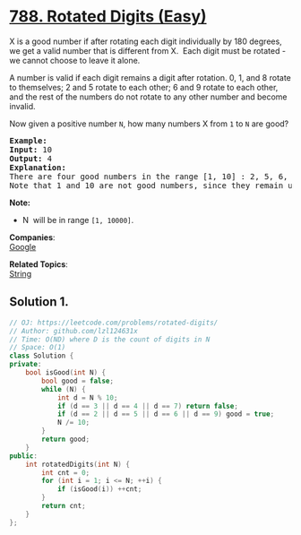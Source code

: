 # [788. Rotated Digits (Easy)](https://leetcode.com/problems/rotated-digits/)

<p>X is a good number if after rotating each digit individually by 180 degrees, we get a valid number that is different from X.&nbsp; Each digit must be rotated - we cannot choose to leave it alone.</p>

<p>A number is valid if each digit remains a digit after rotation. 0, 1, and 8 rotate to themselves; 2 and 5 rotate to each other; 6 and 9 rotate to each other, and the rest of the numbers do not rotate to any other number and become invalid.</p>

<p>Now&nbsp;given a positive number <code>N</code>, how many numbers X from <code>1</code> to <code>N</code> are good?</p>

<pre><strong>Example:</strong>
<strong>Input:</strong> 10
<strong>Output:</strong> 4
<strong>Explanation:</strong> 
There are four good numbers in the range [1, 10] : 2, 5, 6, 9.
Note that 1 and 10 are not good numbers, since they remain unchanged after rotating.
</pre>

<p><strong>Note:</strong></p>

<ul>
	<li>N&nbsp; will be in range <code>[1, 10000]</code>.</li>
</ul>


**Companies**:  
[Google](https://leetcode.com/company/google)

**Related Topics**:  
[String](https://leetcode.com/tag/string/)

## Solution 1.

```cpp
// OJ: https://leetcode.com/problems/rotated-digits/
// Author: github.com/lzl124631x
// Time: O(ND) where D is the count of digits in N
// Space: O(1)
class Solution {
private:
    bool isGood(int N) {
        bool good = false;
        while (N) {
            int d = N % 10;
            if (d == 3 || d == 4 || d == 7) return false;
            if (d == 2 || d == 5 || d == 6 || d == 9) good = true;
            N /= 10;
        }
        return good;
    }
public:
    int rotatedDigits(int N) {
        int cnt = 0;
        for (int i = 1; i <= N; ++i) {
            if (isGood(i)) ++cnt;
        }
        return cnt;
    }
};
```